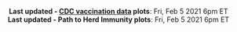 <p align="center">
    <b>Last updated - <a href="https://covid.cdc.gov/covid-data-tracker/#vaccinations" target="_blank">CDC vaccination data</a> plots</b>: Fri, Feb 5 2021 6pm ET<br>
    <b>Last updated - Path to Herd Immunity plots</b>: Fri, Feb 5 2021 6pm ET
    </p>
